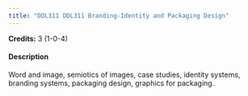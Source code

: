 ```yaml
---
title: "DDL311 DDL311 Branding-Identity and Packaging Design"
---
```

**Credits:** 3 (1-0-4)

#### Description
Word and image, semiotics of images, case studies, identity systems, branding systems, packaging design, graphics for packaging.